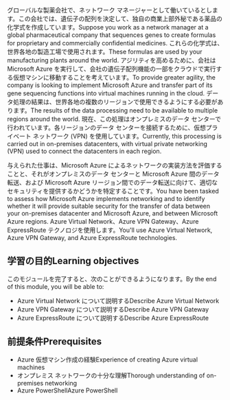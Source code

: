 <span data-ttu-id="f5d5b-101">グローバルな製薬会社で、ネットワーク マネージャーとして働いているとします。この会社では、遺伝子の配列を決定して、独自の商業上部外秘である薬品の化学式を作成しています。</span><span class="sxs-lookup"><span data-stu-id="f5d5b-101">Suppose you work as a network manager at a global pharmaceutical company that sequences genes to create formulas for proprietary and commercially confidential medicines.</span></span> <span data-ttu-id="f5d5b-102">これらの化学式は、世界各地の製造工場で使用されます。</span><span class="sxs-lookup"><span data-stu-id="f5d5b-102">These formulas are used by your manufacturing plants around the world.</span></span> <span data-ttu-id="f5d5b-103">アジリティを高めるために、会社は Microsoft Azure を実行して、会社の遺伝子配列機能の一部をクラウドで実行する仮想マシンに移動することを考えています。</span><span class="sxs-lookup"><span data-stu-id="f5d5b-103">To provide greater agility, the company is looking to implement Microsoft Azure and transfer part of its gene sequencing functions into virtual machines running in the cloud.</span></span> <span data-ttu-id="f5d5b-104">データ処理の結果は、世界各地の複数のリージョンで使用できるようにする必要があります。</span><span class="sxs-lookup"><span data-stu-id="f5d5b-104">The results of the data processing need to be available to multiple regions around the world.</span></span> <span data-ttu-id="f5d5b-105">現在、この処理はオンプレミスのデータ センターで行われています。各リージョンのデータ センターを接続するために、仮想プライベート ネットワーク (VPN) を使用しています。</span><span class="sxs-lookup"><span data-stu-id="f5d5b-105">Currently, this processing is carried out in on-premises datacenters, with virtual private networking (VPN) used to connect the datacenters in each region.</span></span>

<span data-ttu-id="f5d5b-106">与えられた仕事は、Microsoft Azure によるネットワークの実装方法を評価することと、それがオンプレミスのデータ センターと Microsoft Azure 間のデータ転送、および Microsoft Azure リージョン間でのデータ転送に向けて、適切なセキュリティを提供するかどうかを特定することです。</span><span class="sxs-lookup"><span data-stu-id="f5d5b-106">You have been tasked to assess how Microsoft Azure implements networking and to identify whether it will provide suitable security for the transfer of data between your on-premises datacenter and Microsoft Azure, and between Microsoft Azure regions.</span></span> <span data-ttu-id="f5d5b-107">Azure Virtual Network、Azure VPN Gateway、Azure ExpressRoute テクノロジを使用します。</span><span class="sxs-lookup"><span data-stu-id="f5d5b-107">You'll use Azure Virtual Network, Azure VPN Gateway, and Azure ExpressRoute technologies.</span></span>

## <a name="learning-objectives"></a><span data-ttu-id="f5d5b-108">学習の目的</span><span class="sxs-lookup"><span data-stu-id="f5d5b-108">Learning objectives</span></span>

<span data-ttu-id="f5d5b-109">このモジュールを完了すると、次のことができるようになります。</span><span class="sxs-lookup"><span data-stu-id="f5d5b-109">By the end of this module, you will be able to:</span></span>

- <span data-ttu-id="f5d5b-110">Azure Virtual Network について説明する</span><span class="sxs-lookup"><span data-stu-id="f5d5b-110">Describe Azure Virtual Network</span></span>
- <span data-ttu-id="f5d5b-111">Azure VPN Gateway について説明する</span><span class="sxs-lookup"><span data-stu-id="f5d5b-111">Describe Azure VPN Gateway</span></span>
- <span data-ttu-id="f5d5b-112">Azure ExpressRoute について説明する</span><span class="sxs-lookup"><span data-stu-id="f5d5b-112">Describe Azure ExpressRoute</span></span>

## <a name="prerequisites"></a><span data-ttu-id="f5d5b-113">前提条件</span><span class="sxs-lookup"><span data-stu-id="f5d5b-113">Prerequisites</span></span>

- <span data-ttu-id="f5d5b-114">Azure 仮想マシン作成の経験</span><span class="sxs-lookup"><span data-stu-id="f5d5b-114">Experience of creating Azure virtual machines</span></span>
- <span data-ttu-id="f5d5b-115">オンプレミス ネットワークの十分な理解</span><span class="sxs-lookup"><span data-stu-id="f5d5b-115">Thorough understanding of on-premises networking</span></span>
- <span data-ttu-id="f5d5b-116">Azure PowerShell</span><span class="sxs-lookup"><span data-stu-id="f5d5b-116">Azure PowerShell</span></span>
